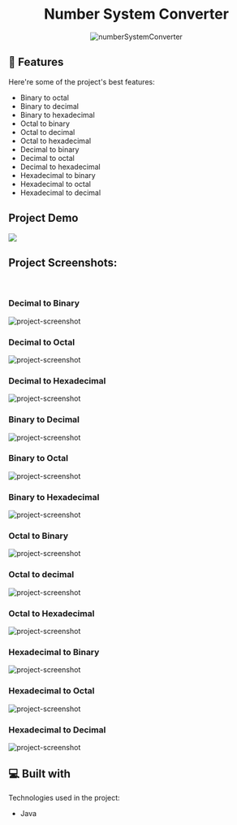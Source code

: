 
<h1 align="center" id="title">Number System Converter</h1>

<p align="center"><img src="https://socialify.git.ci/shuraimi/numberSystemConverter/image?description=1&font=Source%20Code%20Pro&forks=1&issues=1&logo=https%3A%2F%2Fuser-images.githubusercontent.com%2F92625656%2F206987469-4cac2dd5-94aa-42ee-9d63-403550fa2b60.png&name=1&owner=1&pattern=Charlie%20Brown&pulls=1&stargazers=1&theme=Dark" alt="numberSystemConverter" width="auto" /></p>

  
  
<h2>🧐 Features</h2>

Here're some of the project's best features:

*   Binary to octal
*   Binary to decimal
*   Binary to hexadecimal
*   Octal to binary
*   Octal to decimal
*   Octal to hexadecimal
*   Decimal to binary
*   Decimal to octal
*   Decimal to hexadecimal
*   Hexadecimal to binary
*   Hexadecimal to octal
*   Hexadecimal to decimal

<h2>Project Demo</h2>
<img src="https://user-images.githubusercontent.com/92625656/207017814-c5b7a549-24d2-4199-901b-d78be7267b7b.gif" width="auto"/>
  

<h2>Project Screenshots:</h2>

<br>
<h3>Decimal to Binary</h3>
<img src="https://user-images.githubusercontent.com/92625656/206917877-c09e48d3-0949-4111-92ac-86962b670ead.png" alt="project-screenshot" width="auto" >

<br>
<h3>Decimal to Octal</h3>

<img src="https://user-images.githubusercontent.com/92625656/206918096-18852dd9-5cad-44ae-8c22-a8038a544abb.png" alt="project-screenshot" width="auto" >

<br>
<h3>Decimal to Hexadecimal</h3>
<img src="https://user-images.githubusercontent.com/92625656/206918141-11e9b2c5-7f66-4c99-b30a-a3ea32368da3.png" alt="project-screenshot" width="auto" >

<br>
<h3>Binary to Decimal</h3>
<img src="https://user-images.githubusercontent.com/92625656/206918168-c912e90b-1c32-4fe5-bcd0-e34b3e3271f1.png" alt="project-screenshot" width="auto" >

<br>
<h3>Binary to Octal</h3>
<img src="https://user-images.githubusercontent.com/92625656/206918189-dd50c9ee-b0af-43d9-9eaf-2dcd70587173.png" alt="project-screenshot" width="auto" >

<br>
<h3>Binary to Hexadecimal</h3>
<img src="https://user-images.githubusercontent.com/92625656/206918238-dafe3bd4-6ee5-4fa9-889b-de3da46a2a74.png" alt="project-screenshot" width="auto" >

<br>
<h3>Octal to Binary</h3>
<img src="https://user-images.githubusercontent.com/92625656/206918288-cee0aad9-db8c-4c7e-9fb9-2f0bccfd7596.png" alt="project-screenshot" width="auto" >

<br>
<h3>Octal to decimal</h3>
<img src="https://user-images.githubusercontent.com/92625656/206918310-e6051787-0ab9-4ceb-b19e-f1615ef0d5bd.png" alt="project-screenshot" width="auto" >

<br>
<h3>Octal to Hexadecimal</h3>
<img src="https://user-images.githubusercontent.com/92625656/206918340-db4da3f8-c575-48ee-84ef-a713460142c6.png" alt="project-screenshot" width="auto" >
<br>
<h3>Hexadecimal to Binary</h3>
<img src="https://user-images.githubusercontent.com/92625656/207010415-6f6c91bd-f523-48f1-a271-6a466bd30475.png" alt="project-screenshot" width="auto">
<br>
<h3>Hexadecimal to Octal</h3>
<img src="https://user-images.githubusercontent.com/92625656/207010569-7117d59b-547b-4179-824b-fde4a3af4ce2.png" alt="project-screenshot" width="auto">
<br>
<h3>Hexadecimal to Decimal</h3>
<img src="https://user-images.githubusercontent.com/92625656/207010682-d4dc5bd9-04ae-4b90-85b8-616369d63480.png" alt="project-screenshot" width="auto">
<br>
<h2>💻 Built with</h2>

Technologies used in the project:

*   Java

